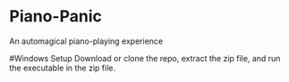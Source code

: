 # Piano-Panic
An automagical piano-playing experience

#Windows Setup
Download or clone the repo,
extract the zip file, and
run the executable in the zip file.
